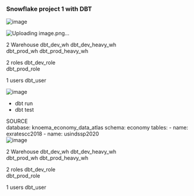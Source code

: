 

### Snowflake project 1 with DBT

![image](https://user-images.githubusercontent.com/39284636/132114182-91b48676-fc78-4219-add4-98b92764516a.png)

![Uploading image.png…]()

2 Warehouse					dbt_dev_wh						dbt_dev_heavy_wh  
					dbt_prod_wh						dbt_prod_heavy_wh
											
											
											
2 roles					dbt_dev_role						
					dbt_prod_role						
											
											
											
											
1 users					dbt_user						
											
![image](https://user-images.githubusercontent.com/39284636/132114148-054cb15a-2735-48c6-9c5f-77071e3ea632.png)
- dbt run
- dbt test

SOURCE	
database: knoema_economy_data_atlas	
    schema: economy	
    tables:	
      - name: exratescc2018	
      - name: usindssp2020	
![image](https://user-images.githubusercontent.com/39284636/132114137-8ca5097a-1b67-4d34-9930-61f25d7f49c8.png)

2 Warehouse					dbt_dev_wh						dbt_dev_heavy_wh  
					dbt_prod_wh						dbt_prod_heavy_wh
											
											
											
2 roles					dbt_dev_role						
					dbt_prod_role						
											
											
											
											
1 users					dbt_user						
											


